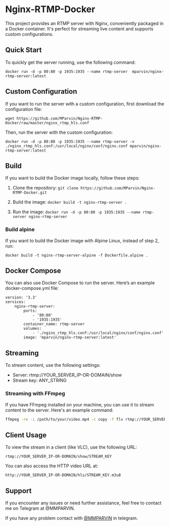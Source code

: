 # Nginx-RTMP-Docker

This project provides an RTMP server with Nginx, conveniently packaged in a Docker container. It's perfect for streaming live content and supports custom configurations.

## Quick Start

To quickly get the server running, use the following command:

```
docker run -d -p 80:80 -p 1935:1935 --name rtmp-server  mparvin/nginx-rtmp-server:latest
```

## Custom Configuration

If you want to run the server with a custom configuration, first download the configuration file:

```
wget https://github.com/MParvin/Nginx-RTMP-Docker/raw/master/nginx_rtmp_hls.conf
```

Then, run the server with the custom configuration:

```
docker run -d -p 80:80 -p 1935:1935 --name rtmp-server -v ./nginx_rtmp_hls.conf:/usr/local/nginx/conf/nginx.conf mparvin/nginx-rtmp-server:latest
```

## Build

If you want to build the Docker image locally, follow these steps:

1. Clone the repository: `git clone https://github.com/MParvin/Nginx-RTMP-Docker.git`

2. Build the image: `docker build -t nginx-rtmp-server .`
3. Run the image: `docker run -d -p 80:80 -p 1935:1935 --name rtmp-server nginx-rtmp-server`

### Build alpine
If you want to build the Docker image with Alpine Linux, instead of step 2, run:

```
docker build -t nginx-rtmp-server-alpine -f Dockerfile.alpine .
```

## Docker Compose

You can also use Docker Compose to run the server. Here’s an example docker-compose.yml file:

```
version: '3.3'
services:
    nginx-rtmp-server:
        ports:
            - '80:80'
            - '1935:1935'
        container_name: rtmp-server
        volumes:
            - './nginx_rtmp_hls.conf:/usr/local/nginx/conf/nginx.conf'
        image: 'mparvin/nginx-rtmp-server:latest'
```

## Streaming
To stream content, use the following settings:

* Server: rtmp://YOUR_SERVER_IP-OR-DOMAIN/show
* Stream key: ANY_STRING

### Streaming with FFmpeg
If you have FFmpeg installed on your machine, you can use it to stream content to the server. Here's an example command:

```bash
ffmpeg -re -i /path/to/your/video.mp4 -c copy -f flv rtmp://YOUR_SERVER_IP-OR-DOMAIN/show/STREAM_KEY
```


## Client Usage

To view the stream in a client (like VLC), use the following URL:


```
rtmp://YOUR_SERVER_IP-OR-DOMAIN/show/STREAM_KEY
```

You can also access the HTTP video URL at:

```
http://YOUR_SERVER_IP-OR-DOMAIN/hls/STREAM_KEY.m3u8
```

## Support

If you encounter any issues or need further assistance, feel free to contact me on Telegram at @MMPARVIN.

If you have any problem contact with [@MMPARVIN](https://telegram.me/mmparvin) in telegram.
